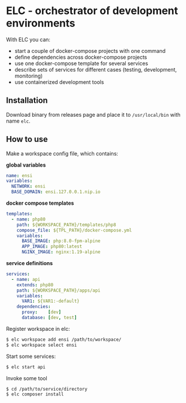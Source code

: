 #  ELC - orchestrator of development environments

With ELC you can:
* start a couple of docker-compose projects with one command
* define dependencies across docker-compose projects
* use one docker-compose template for several services
* describe sets of services for different cases (testing, development, monitoring)
* use containerized development tools

## Installation

Download binary from releases page and place it to `/usr/local/bin` with name `elc`.

## How to use

Make a workspace config file, which contains:

**global variables**
```yaml
name: ensi
variables:
  NETWORK: ensi
  BASE_DOMAIN: ensi.127.0.0.1.nip.io
```
**docker compose templates**
```yaml
templates:
  - name: php80
    path: ${WORKSPACE_PATH}/templates/php8
    compose_file: ${TPL_PATH}/docker-compose.yml
    variables:
      BASE_IMAGE: php:8.0-fpm-alpine
      APP_IMAGE: php80:latest
      NGINX_IMAGE: nginx:1.19-alpine
```

**service definitions**
```yaml
services:
  - name: api
    extends: php80
    path: ${WORKSPACE_PATH}/apps/api
    variables:
      VAR1: ${VAR1:-default}
    dependencies:
      proxy:    [dev]
      database: [dev, test]
```

Register workspace in elc:
```bash
$ elc workspace add ensi /path/to/workspace/
$ elc workspace select ensi
```

Start some services:

```bash
$ elc start api
```

Invoke some tool

```bash
$ cd /path/to/service/directory
$ elc composer install
```